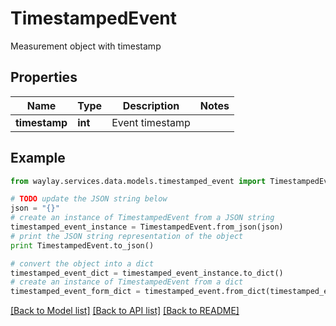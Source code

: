 # TimestampedEvent

Measurement object with timestamp

## Properties

Name | Type | Description | Notes
------------ | ------------- | ------------- | -------------
**timestamp** | **int** | Event timestamp | 

## Example

```python
from waylay.services.data.models.timestamped_event import TimestampedEvent

# TODO update the JSON string below
json = "{}"
# create an instance of TimestampedEvent from a JSON string
timestamped_event_instance = TimestampedEvent.from_json(json)
# print the JSON string representation of the object
print TimestampedEvent.to_json()

# convert the object into a dict
timestamped_event_dict = timestamped_event_instance.to_dict()
# create an instance of TimestampedEvent from a dict
timestamped_event_form_dict = timestamped_event.from_dict(timestamped_event_dict)
```
[[Back to Model list]](../README.md#documentation-for-models) [[Back to API list]](../README.md#documentation-for-api-endpoints) [[Back to README]](../README.md)


